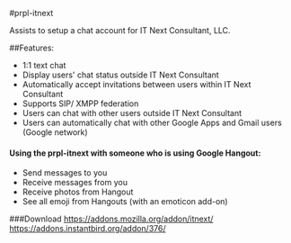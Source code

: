 #prpl-itnext

Assists to setup a chat account for IT Next Consultant, LLC.

##Features:

* 1:1 text chat
* Display users' chat status outside IT Next Consultant
* Automatically accept invitations between users within IT Next Consultant
* Supports SIP/ XMPP federation
* Users can chat with other users outside IT Next Consultant
* Users can automatically chat with other Google Apps and Gmail users (Google network)


#### Using the prpl-itnext with someone who is using Google Hangout:

* Send messages to you
* Receive messages from you
* Receive photos from Hangout
* See all emoji from Hangouts (with an emoticon add-on)

###Download
https://addons.mozilla.org/addon/itnext/ <br>
https://addons.instantbird.org/addon/376/



